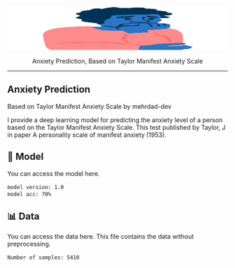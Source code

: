 <p align="center">
  <img src="https://raw.githubusercontent.com/mehrdad-dev/anxiety-predict/main/images/head.png" alt="Taylor Manifest Anxiety Scale, mehrdad mohammadian" style="width:550px;height:100px;"/>
</p>
<div align=center> Anxiety Prediction, Based on Taylor Manifest Anxiety Scale</div>
 
------------------------

## Anxiety Prediction
Based on Taylor Manifest Anxiety Scale by mehrdad-dev

I provide a deep learning model for predicting the anxiety level of a person based on the Taylor Manifest Anxiety Scale. This test published by Taylor, J in paper A personality scale of manifest anxiety (1953).

## 🤖 Model

You can access the model here.

    model version: 1.0
    model acc: 70%

## 📊 Data

You can access the data here. This file contains the data without preprocessing.

    Number of samples: 5410

